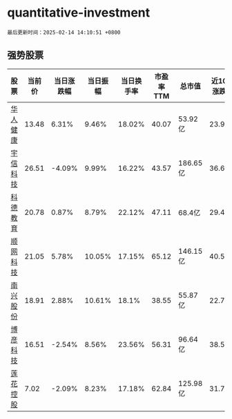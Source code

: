 # quantitative-investment

`最后更新时间：2025-02-14 14:10:51 +0800`

## 强势股票

|股票|当前价|当日涨跌幅|当日振幅|当日换手率|市盈率TTM|总市值|近10日涨跌幅|
|----|----|----|----|----|----|----|----|
|[华人健康](https://xueqiu.com/S/SZ301408)|13.48|6.31%|9.46%|18.02%|40.07|53.92亿|23.9%|
|[宇信科技](https://xueqiu.com/S/SZ300674)|26.51|-4.09%|9.99%|16.22%|43.57|186.65亿|36.65%|
|[科德教育](https://xueqiu.com/S/SZ300192)|20.78|0.87%|8.79%|22.12%|47.11|68.4亿|29.47%|
|[顺网科技](https://xueqiu.com/S/SZ300113)|21.05|5.78%|10.05%|17.15%|65.12|146.15亿|40.52%|
|[南兴股份](https://xueqiu.com/S/SZ002757)|18.91|2.88%|10.61%|18.1%|38.55|55.87亿|22.71%|
|[博彦科技](https://xueqiu.com/S/SZ002649)|16.51|-2.54%|8.56%|23.56%|56.31|96.64亿|38.51%|
|[莲花控股](https://xueqiu.com/S/SH600186)|7.02|-2.09%|8.23%|17.18%|62.84|125.98亿|31.71%|
